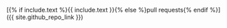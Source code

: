 [{% if include.text %}{{ include.text }}{% else %}pull requests{% endif %}]({{ site.github_repo_link }})
